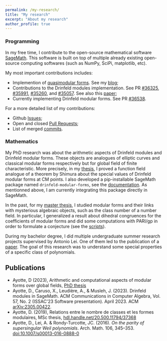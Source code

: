 ```yaml
---
permalink: /my-research/
title: "My research"
excerpt: "About my research"
author_profile: true
---
```


### Programming

In my free time, I contribute to the open-source mathematical software [SageMath](https://www.sagemath.org/). This software is built on top of multiple already existing open-source computing softwares (such as NumPy, SciPi, matplotlib, etc).

My most important contributions includes:

* Implemention of [quasimodular forms](https://doc.sagemath.org/html/en/reference/modfrm/index.html#quasimodular-forms). See my [blog](/gsoc-blog/);
* Contributions to the Drinfeld modules implementation. See PR [#36325](https://github.com/sagemath/sage/pull/36325), [#35991](https://github.com/sagemath/sage/pull/35991), [#35260](https://github.com/sagemath/sage/pull/35260), and [#35057](https://github.com/sagemath/sage/pull/35057). See also this [paper](https://arxiv.org/abs/2305.00422);
* Currently implementing Drinfeld modular forms. See PR [#36538](https://github.com/sagemath/sage/pull/36538).

For a more detailed list of my contributions:
* Github [Issues](https://github.com/sagemath/sage/issues?q=is%3Aissue+author%3ADavidAyotte+is%3Aclosed);
* Open and closed [Pull Requests](https://github.com/sagemath/sage/pulls/DavidAyotte);
* List of merged [commits](https://github.com/sagemath/sage/commits?author=DavidAyotte).

### Mathematics

My PhD research was about the arithmetic aspects of Drinfeld modules and Drinfeld modular forms. These objects are analogues of elliptic curves and classical modular forms respectively but for global field of finite characteristic. More precisely, in my [thesis](https://spectrum.library.concordia.ca/id/eprint/992906/), I proved a function field analogue of a theorem by Shimura about the special values of Drinfeld modular forms at CM points. I also developed a pip-installable SageMath package named `drinfeld-modular-forms`, see the [documentation](https://davidayotte.github.io/drinfeld_modular_forms). As mentionned above, I am currently integrating this package directly in SageMath.

In the past, for my [master thesis](http://hdl.handle.net/20.500.11794/37368), I studied modular forms and their links with mysterious algebraic objects, such as the class number of a number field. In particular, I generalized a result about dihedral congruences for the coefficients of modular forms and did some computations with PARI/gp in order to formulate a conjecture (see the [scripts](https://github.com/DavidAyotte/sym2-dihedral)).

During my bachelor degree, I did multiple undergraduate summer research projects supervised by Antonio Lei. One of them led to the publication of a [paper](https://doi.org/10.1007/s00013-016-0888-0). The goal of this research was to understand some special properties of a specific class of polynomials.

## Publications

* Ayotte, D (2023), Arithmetic and computational aspects of modular forms over global fields, [PhD thesis](https://spectrum.library.concordia.ca/id/eprint/992906/)
* Ayotte, D., Caruso, X., Leudière, A., & Musleh, J. (2023). Drinfeld modules in SageMath. ACM Communications in Computer Algebra, Vol. 57, No. 2 (ISSAC'23 Software presentation). April 2023. ACM [arXiv:2305.00422](https://arxiv.org/abs/2305.00422).
* Ayotte, D. (2019), Relations entre le nombre de classes et les formes modulaires, MSc thesis, [hdl.handle.net/20.500.11794/37368](http://hdl.handle.net/20.500.11794/37368)
* Ayotte, D., Lei, A. & Rondy-Turcotte, JC. (2016). *On the parity of supersingular Weil polynomials*. Arch. Math. 106, 345–353. [doi:10.1007/s00013-016-0888-0](https://doi.org/10.1007/s00013-016-0888-0)
